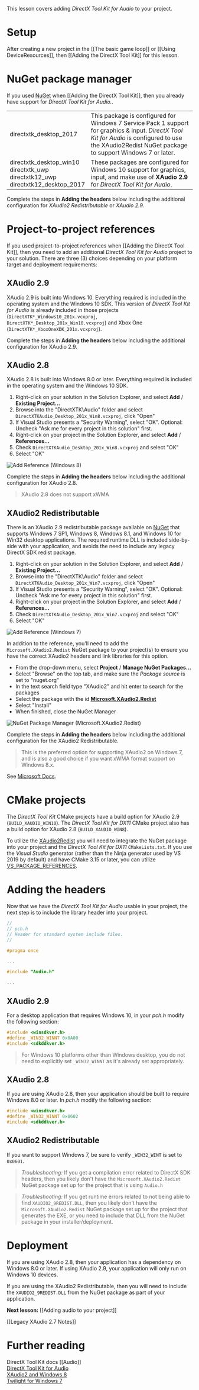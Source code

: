 This lesson covers adding _DirectX Tool Kit for Audio_ to your project.

# Setup
After creating a new project in the [[The basic game loop]] or [[Using DeviceResources]], then [[Adding the DirectX Tool Kit]] for this lesson.

# NuGet package manager
If you used [NuGet](https://docs.microsoft.com/en-us/nuget/what-is-nuget) when [[Adding the DirectX Tool Kit]], then you already have support for _DirectX Tool Kit for Audio._.

<table>
 <tr>
  <td>directxtk_desktop_2017</td>
  <td>This package is configured for Windows 7 Service Pack 1 support for graphics & input. <I>DirectX Tool Kit for Audio</I> is configured to use the XAudio2Redist NuGet package to support Windows 7 or later.</td>
 </tr>
 <tr>
  <td>directxtk_desktop_win10<br />directxtk_uwp<br />directxtk12_uwp<br />directxtk12_desktop_2017</td>
  <td>These packages are configured for Windows 10 support for graphics, input, and make use of <b>XAudio 2.9</b> for <I>DirectX Tool Kit for Audio</I>.</td>
 </tr>
</table>

Complete the steps in **Adding the headers** below including the additional configuration for *XAudio2 Redistributable* or *XAudio 2.9*.

# Project-to-project references
If you used project-to-project references when [[Adding the DirectX Tool Kit]], then you need to add an additional _DirectX Tool Kit for Audio_ project to your solution. There are three (3) choices depending on your platform target and deployment requirements:

## XAudio 2.9
XAudio 2.9 is built into Windows 10. Everything required is included in the operating system and the Windows 10 SDK. This version of _DirectX Tool Kit for Audio_ is already included in those projects (``DirectXTK*_Windows10_201x.vcxproj``, ``DirectXTK*_Desktop_201x_Win10.vcxproj``) and Xbox One (``DirectXTK*_XboxOneXDK_201x.vcxproj``).

Complete the steps in **Adding the headers** below including the additional configuration for XAudio 2.9.

## XAudio 2.8
XAudio 2.8 is built into Windows 8.0 or later. Everything required is included in the operating system and the Windows 10 SDK.

1. Right-click on your solution in the Solution Explorer, and select **Add** / **Existing Project...**
1. Browse into the "DirectXTK\Audio" folder and select ``DirectXTKAudio_Desktop_201x_Win8.vcxproj``, click "Open"
1. If Visual Studio presents a "Security Warning", select "OK". Optional: Uncheck "Ask me for every project in this solution" first.
1. Right-click on your project in the Solution Explorer, and select **Add** / **References...**
1. Check ``DirectXTKAudio_Desktop_201x_Win8.vcxproj`` and select "OK"
1. Select "OK"

![Add Reference (Windows 8)](https://github.com/Microsoft/DirectXTK/wiki/images/AddReferenceWin8.png)

Complete the steps in **Adding the headers** below including the additional configuration for XAudio 2.8.

> XAudio 2.8 does not support xWMA

## XAudio2 Redistributable
There is an XAudio 2.9 redistributable package available on [NuGet](https://www.nuget.org/packages/Microsoft.XAudio2.Redist/) that supports Windows 7 SP1, Windows 8, Windows 8.1, and Windows 10 for Win32 desktop applications. The required runtime DLL is included side-by-side with your application, and avoids the need to include any legacy DirectX SDK redist package.

1. Right-click on your solution in the Solution Explorer, and select **Add** / **Existing Project...**
1. Browse into the "DirectXTK\Audio" folder and select ``DirectXTKAudio_Desktop_201x_Win7.vcxproj``, click "Open"
1. If Visual Studio presents a "Security Warning", select "OK". Optional: Uncheck "Ask me for every project in this solution" first.
1. Right-click on your project in the Solution Explorer, and select **Add** / **References...**
1. Check ``DirectXTKAudio_Desktop_201x_Win7.vcxproj`` and select "OK"
1. Select "OK"

![Add Reference (Windows 7)](https://github.com/Microsoft/DirectXTK/wiki/images/AddReferenceWin7.png)

In addition to the reference, you'll need to add the ``Microsoft.XAudio2.Redist`` NuGet package to your project(s) to ensure you have the correct XAudio2 headers and link libraries for this option.

* From the drop-down menu, select **Project** / **Manage NuGet Packages...**
* Select "Browse" on the top tab, and make sure the _Package source_ is set to "nuget.org"
* In the text search field type "XAudio2" and hit enter to search for the packages
* Select the package with the id  **[Microsoft.XAudio2.Redist](https://www.nuget.org/packages/Microsoft.XAudio2.Redist/)**
* Select "Install"
* When finished, close the NuGet Manager

![NuGet Package Manager (Microsoft.XAudio2.Redist)](https://github.com/Microsoft/DirectXTK/wiki/images/nugetxaudio2.png)

Complete the steps in **Adding the headers** below including the additional configuration for the XAudio2 Redistributable.

> This is the preferred option for supporting XAudio2 on Windows 7, and is also a good choice if you want xWMA format support on Windows 8.x.

See [Microsoft Docs](https://aka.ms/xaudio2redist).

# CMake projects

The *DirectX Tool Kit* CMake projects have a build option for XAudio 2.9 (``BUILD_XAUDIO_WIN10``). The *DirectX Tool Kit for DX11* CMake project also has a build option for XAudio 2.8 (``BUILD_XAUDIO_WIN8``).

To utilize the [XAudio2Redist](https://aka.ms/xaudio2redist) you will need to integrate the NuGet package into your project and the *DirectX Tool Kit for DX11* ``CMakeLists.txt``. If you use the *Visual Studio* generator (rather than the Ninja generator used by VS 2019 by default) and have CMake 3.15 or later, you can utilize [VS_PACKAGE_REFERENCES](https://cmake.org/cmake/help/latest/prop_tgt/VS_PACKAGE_REFERENCES.html).

# Adding the headers
Now that we have the _DirectX Tool Kit for Audio_ usable in your project, the next step is to include the library header into your project.

```cpp
//
// pch.h
// Header for standard system include files.
//

#pragma once

...

#include "Audio.h"

...
```

## XAudio 2.9
For a desktop application that requires Windows 10, in your *pch.h* modify the following section:

```cpp
#include <winsdkver.h>
#define _WIN32_WINNT 0x0A00
#include <sdkddkver.h>
```

> For Windows 10 platforms other than Windows desktop, you do not need to explicitly set ``_WIN32_WINNT`` as it's already set appropriately.

## XAudio 2.8
If you are using XAudio 2.8, then your application should be built to require Windows 8.0 or later. In *pch.h* modify the following section:

```cpp
#include <winsdkver.h>
#define _WIN32_WINNT 0x0602
#include <sdkddkver.h>
```

## XAudio2 Redistributable
If you want to support Windows 7, be sure to verify ``_WIN32_WINT`` is set to ``0x0601``.

> _Troubleshooting:_ If you get a compilation error related to DirectX SDK headers, then you likely don't have the ``Microsoft.XAudio2.Redist`` NuGet package set up for the project that is using ``Audio.h``

> _Troubleshooting:_ If you get runtime errors related to not being able to find ``XAUDIO2_9REDIST.DLL``, then you likely don't have the ``Microsoft.XAudio2.Redist`` NuGet package set up for the project that generates the EXE, or you need to include that DLL from the NuGet package in your installer/deployment.

# Deployment
If you are using XAudio 2.8, then your application has a dependency on Windows 8.0 or later. If using XAudio 2.9, your application will only run on Windows 10 devices.

If you are using the XAudio2 Redistributable, then you will need to include the ``XAUDIO2_9REDIST.DLL`` from the NuGet package as part of your application.

**Next lesson:** [[Adding audio to your project]]

[[Legacy XAudio 2.7 Notes]]

# Further reading
DirectX Tool Kit docs [[Audio]]  
[DirectX Tool Kit for Audio](https://walbourn.github.io/directx-tool-kit-for-audio/)  
[XAudio2 and Windows 8](https://walbourn.github.io/xaudio2-and-windows-8/)  
[Twilight for Windows 7](https://walbourn.github.io/twilight-for-windows-7/)

